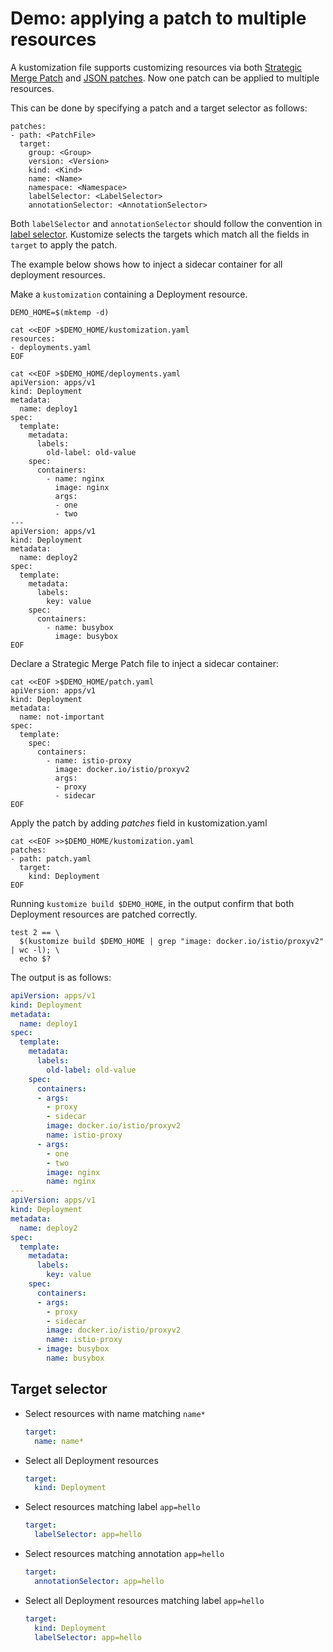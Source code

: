 [Strategic Merge Patch]: https://github.com/kubernetes/community/blob/master/contributors/devel/sig-api-machinery/strategic-merge-patch.md
[JSON patches]: https://tools.ietf.org/html/rfc6902
[label selector]: https://kubernetes.io/docs/concepts/overview/working-with-objects/labels/#label-selectors


# Demo: applying a patch to multiple resources

A kustomization file supports customizing resources via both
[Strategic Merge Patch] and [JSON patches]. Now one patch can be
applied to multiple resources.

This can be done by specifying a patch and a target selector as follows:
```
patches:
- path: <PatchFile>
  target:
    group: <Group>
    version: <Version>
    kind: <Kind>
    name: <Name>
    namespace: <Namespace>
    labelSelector: <LabelSelector>
    annotationSelector: <AnnotationSelector>
```
Both `labelSelector` and `annotationSelector` should follow the convention in [label selector].
Kustomize selects the targets which match all the fields in `target` to apply the patch.

The example below shows how to inject a sidecar container for all deployment resources.

Make a `kustomization` containing a Deployment resource.

<!-- @createDeployment @test -->
```
DEMO_HOME=$(mktemp -d)

cat <<EOF >$DEMO_HOME/kustomization.yaml
resources:
- deployments.yaml
EOF

cat <<EOF >$DEMO_HOME/deployments.yaml
apiVersion: apps/v1
kind: Deployment
metadata:
  name: deploy1
spec:
  template:
    metadata:
      labels:
        old-label: old-value
    spec:
      containers:
        - name: nginx
          image: nginx
          args:
          - one
          - two
---
apiVersion: apps/v1
kind: Deployment
metadata:
  name: deploy2
spec:
  template:
    metadata:
      labels:
        key: value
    spec:
      containers:
        - name: busybox
          image: busybox
EOF
```

Declare a Strategic Merge Patch file to inject a sidecar container:

<!-- @addPatch @test -->
```
cat <<EOF >$DEMO_HOME/patch.yaml
apiVersion: apps/v1
kind: Deployment
metadata:
  name: not-important
spec:
  template:
    spec:
      containers:
        - name: istio-proxy
          image: docker.io/istio/proxyv2
          args:
          - proxy
          - sidecar
EOF
```

Apply the patch by adding _patches_ field in kustomization.yaml

<!-- @applyPatch @test -->
```
cat <<EOF >>$DEMO_HOME/kustomization.yaml
patches:
- path: patch.yaml
  target:
    kind: Deployment
EOF
```

Running `kustomize build $DEMO_HOME`, in the output confirm that both Deployment resources are patched correctly.

<!-- @confirmPatch @test -->
```
test 2 == \
  $(kustomize build $DEMO_HOME | grep "image: docker.io/istio/proxyv2" | wc -l); \
  echo $?
```

The output is as follows:

```yaml
apiVersion: apps/v1
kind: Deployment
metadata:
  name: deploy1
spec:
  template:
    metadata:
      labels:
        old-label: old-value
    spec:
      containers:
      - args:
        - proxy
        - sidecar
        image: docker.io/istio/proxyv2
        name: istio-proxy
      - args:
        - one
        - two
        image: nginx
        name: nginx
---
apiVersion: apps/v1
kind: Deployment
metadata:
  name: deploy2
spec:
  template:
    metadata:
      labels:
        key: value
    spec:
      containers:
      - args:
        - proxy
        - sidecar
        image: docker.io/istio/proxyv2
        name: istio-proxy
      - image: busybox
        name: busybox
```

## Target selector
- Select resources with name matching `name*`
  ```yaml
  target:
    name: name*
  ```
- Select all Deployment resources
  ```yaml
  target:
    kind: Deployment
  ```
- Select resources matching label `app=hello`
  ```yaml
  target:
    labelSelector: app=hello
  ```
- Select resources matching annotation `app=hello`
  ```yaml
  target:
    annotationSelector: app=hello
  ```
- Select all Deployment resources matching label `app=hello`
  ```yaml
  target:
    kind: Deployment
    labelSelector: app=hello
  ```